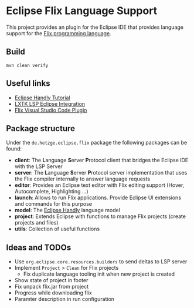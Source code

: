 # Eclipse Flix Language Support

This project provides an plugin for the Eclipse IDE that provides language support 
for the [Flix programming language](https://flix.dev).

## Build

```
mvn clean verify
```

## Useful links

* [Eclipse Handly Tutorial](https://github.com/pisv/gethandly/wiki)
* [LXTK LSP Eclipse Integration](https://github.com/lxtk-org/lxtk)
* [Flix Visual Studio Code Plugin](https://github.com/flix/vscode-flix)

## Package structure

Under the `de.hetzge.eclipse.flix` package the following packages can be found:

* **client**: The **L**anguage **S**erver **P**rotocol client that bridges the Eclipse IDE with the LSP Server
* **server**: The **L**anguage **S**erver **P**rotocol server implementation that uses the Flix compiler internally to answer language requests
* **editor**: Provides an Eclipse text editor with Flix editing support (Hover, Autocomplete, Highlighting ...)
* **launch**: Allows to run Flix applications. Provide Eclipse UI extensions and commands for this purpose
* **model**: The [Eclipse Handly](https://projects.eclipse.org/projects/technology.handly) language model
* **project**: Extends Eclipse with functions to manage Flix projects (create projects and files)
* **utils**: Collection of useful functions
  
## Ideas and TODOs

* Use `org.eclipse.core.resources.builders` to send deltas to LSP server
* Implement `Project` > `Clean` for Flix projects
	* Fix duplicate language tooling init when new project is created
* Show state of project in footer 
* Fix unpack flix.jar from project
* Progress while downloading flix
* Paramter description in run configuration


